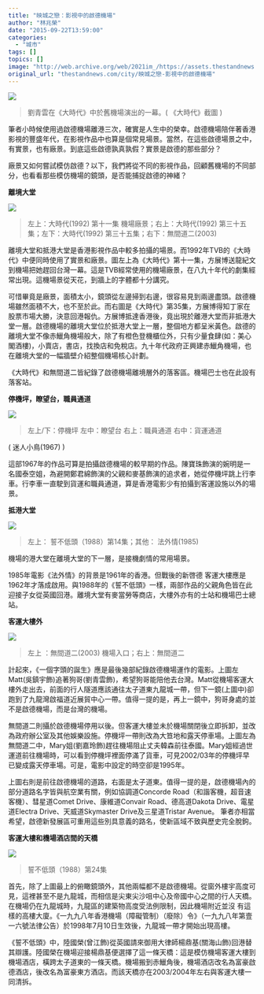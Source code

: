 ```yaml
---
title: "映城之戀：影視中的啟德機場"
author: "林兆榮"
date: "2015-09-22T13:59:00"
categories:
  - "城市"
tags: []
topics: []
image: "http://web.archive.org/web/2021im_/https://assets.thestandnews.com/media/photos/lau1_zO51o.PNG"
original_url: "thestandnews.com/city/映城之戀-影視中的啟德機場"
---
```

![](http://web.archive.org/web/2021im_/https://assets.thestandnews.com/media/photos/lau1_zO51o.PNG)
> 劉青雲在《大時代》中於舊機場演出的一幕。( 《大時代》截圖 )

筆者小時候使用過啟德機場離港三次，確實是人生中的榮幸。啟德機場陪伴著香港影視的豐盛年代，在影視作品中也算是個常見場景。當然，在這些啟德場景之中，有實景，也有廠景。到底這些啟德孰真孰假？實景是啟德的那些部分？

廠景又如何嘗試模仿啟德？以下，我們將從不同的影視作品，回顧舊機場的不同部分，也看看那些模仿機場的鏡頭，是否能捕捉啟德的神緒？

**離境大堂**

![](http://web.archive.org/web/2021im_/https://assets.thestandnews.com/media/photos/1_6Ch0e.jpg)
> 左上：大時代(1992) 第十一集 機場廠景；右上：大時代(1992) 第三十五集；左下：大時代(1992) 第三十五集；右下：無間道二(2003)

離境大堂和抵港大堂是香港影視作品中較多拍攝的場景。而1992年TVB的《大時代》中便同時使用了實景和廠景。圖左上為《大時代》第十一集，方展博送龍紀文到機場把她趕回台灣一幕。這是TVB經常使用的機場廠景，在八九十年代的劇集經常出現。這機場景從天花，到牆上的字體都十分講究。

可惜畢竟是廠景，面積太小，鏡頭從左邊掃到右邊，很容易見到兩邊盡頭。啟德機場雖然面積不大，也不至於此。而右圖是《大時代》第35集，方展博得知丁家在股票市場大勝，決意回港報仇。方展博抵達香港後，竟出現於離港大堂而非抵港大堂一層。啟德機場的離境大堂位於抵港大堂上一層，整個地方都呈米黃色。啟德的離境大堂不像赤鱲角機場般大，除了有橙色登機櫃位外，只有少量食肆(如：美心閣酒樓)，小賣店，書店，找換店和免稅店。九十年代政府正興建赤鱲角機場，也在離境大堂的一幅牆壁介紹整個機場核心計劃。

《大時代》和無間道二皆紀錄了啟德機場離境層外的落客區。機場巴士也在此設有落客站。

**停機坪，瞭望台，職員通道**

![](http://web.archive.org/web/2021im_/https://assets.thestandnews.com/media/photos/2_rSY3m.jpg)
> 左上/下：停機坪 左中：瞭望台 右上：職員通道 右中：貨運通道

( 迷人小鳥(1967) )

這部1967年的作品可算是拍攝啟德機場的較早期的作品。陳寶珠飾演的婉明是一名國泰空姐，為避開鄭君綿飾演的父親和麥基飾演的追求者，她從停機坪跳上行李車。行李車一直駛到貨運和職員通道，算是香港電影少有拍攝到客運設施以外的場景。

**抵港大堂**

![](http://web.archive.org/web/2021im_/https://assets.thestandnews.com/media/photos/3_FGJKD.jpg)
> 左上： 誓不低頭（1988）第14集；其他： 法外情(1985)

機場的港大堂在離境大堂的下一層，是接機劇情的常用場景。

1985年電影《法外情》的背景是1961年的香港。但戰後的新啓德 客運大樓應是1962年才落成啟用。與1988年的《誓不低頭》一樣，兩部作品的父親角色皆在此迎接子女從英國回港。離境大堂有麥當勞等商店，大樓外亦有的士站和機場巴士總站。

**客運大樓外**

![](http://web.archive.org/web/2021im_/https://assets.thestandnews.com/media/photos/4_FkSni.jpg)
> 左上 ：無間道二(2003) 機場入口；右上：無間道二

計起來，《一個字頭的誕生》應是最後幾部紀錄啟德機場運作的電影。上圖左Matt(吳鎮宇飾)追著狗哥(劉青雲飾)，希望狗哥能陪他去台灣。Matt從機場客運大樓外走出去，前面的行人隧道應該通往太子道東九龍城一帶，但下一鏡(上圖中)卻跑到了九龍灣啟福道近展貿中心一帶。值得一提的是，再上一鏡中，狗哥身處的並不是啟德機場，而是台灣的機場。

無間道二則攝於啟德機場停用以後。但客運大樓並未於機場關閉後立即拆卸，並改為政府辦公室及其他娛樂設施。停機坪一帶則改為大笪地和露天停車場。上圖左為無間道二中，Mary姐(劉嘉玲飾)趕往機場阻止丈夫韓森前往泰國。Mary姐經過世運道前往機場時，可以看到停機坪裡面停滿了貨車，可見2002/03年的停機坪早已變成露天停車場。可是，電影中設定的時空卻是1995年。

上圖右則是前往啟德機場的道路，右面是太子道東。值得一提的是，啟德機場內的部分道路名字皆與航空業有關，例如協調道Concorde Road（和諧客機，超音速客機）、彗星道Comet Drive、康維道Convair Road、德高道Dakota Drive、電星道Electra Drive、天威道Skymaster Drive及三星道Tristar Avenue。 筆者亦相當希望，啟德新發展區可重用這些別具意義的路名，使新區域不致與歷史完全脫鉤。

**客運大樓和機場酒店間的天橋**

![](http://web.archive.org/web/2021im_/https://assets.thestandnews.com/media/photos/5_ObOjZ.jpg)
> 誓不低頭（1988）第24集

首先，除了上圖最上的俯瞰鏡頭外，其他兩幅都不是啟德機場。從窗外樓宇高度可見，這裡甚至不是九龍城，而相信是尖東尖沙咀中心及帝國中心之間的行人天橋。在機場仍在九龍城時，九龍區的建築物高度受法例限制，因此機場附近並沒 有這樣的高樓大廈。《一九九八年香港機場（障礙管制）（廢除）令》（一九九八年第壹一六號法律公告）於1998年7月10日生效後，九龍城一帶才開始出現高樓。

《誓不低頭》中，陸國榮(曾江飾)從英國請來御用大律師楊鼎基(關海山飾)回港替其辯護。陸國榮在機場迎接楊鼎基便選擇了這一條天橋：這是模仿機場客運大樓到機場酒店，橫跨太子道東的一條天橋。機場搬到赤鱲角後，機場酒店改名為富豪啟德酒店，後改名為富豪東方酒店。而該天橋亦在2003/2004年左右與客運大樓一同清拆。